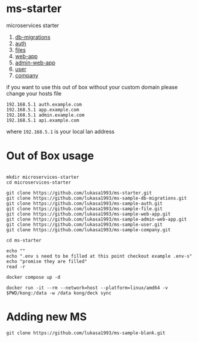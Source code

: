 # ms-starter
 microservices starter


1. [db-migrations](https://github.com/lukasa1993/sample-db-migrations)
2. [auth](https://github.com/lukasa1993/ms-sample-auth)
3. [files](https://github.com/lukasa1993/ms-sample-file)
4. [web-app](https://github.com/lukasa1993/ms-sample-web-app)
5. [admin-web-app](https://github.com/lukasa1993/ms-sample-admin-web-app)
6. [user](https://github.com/lukasa1993/ms-sample-user)
7. [company](https://github.com/lukasa1993/ms-sample-company)


if you want to use this out of box without your custom domain
please change your hosts file 

```
192.168.5.1 auth.example.com
192.168.5.1 app.example.com
192.168.5.1 admin.example.com
192.168.5.1 api.example.com
```

where `192.168.5.1` is your local lan address


# Out of Box usage

```

mkdir microservices-starter
cd microservices-starter

git clone https://github.com/lukasa1993/ms-starter.git
git clone https://github.com/lukasa1993/ms-sample-db-migrations.git
git clone https://github.com/lukasa1993/ms-sample-auth.git
git clone https://github.com/lukasa1993/ms-sample-file.git
git clone https://github.com/lukasa1993/ms-sample-web-app.git
git clone https://github.com/lukasa1993/ms-sample-admin-web-app.git
git clone https://github.com/lukasa1993/ms-sample-user.git
git clone https://github.com/lukasa1993/ms-sample-company.git

cd ms-starter

echo ""
echo ".env s need to be filled at this point checkout example .env-s"
echo "promise they are filled"
read -r 

docker compose up -d

docker run -it --rm --network=host --platform=linux/amd64 -v $PWD/kong:/data -w /data kong/deck sync

```


# Adding new MS

```
git clone https://github.com/lukasa1993/ms-sample-blank.git
```
